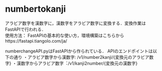 # numbertokanji
アラビア数字を漢数字に，漢数字をアラビア数字に変換する．変換作業はFastAPIで行われる．
<br>
使用方法：
FastAPIの基本的な使い方，環境構築はこちらからhttps://fastapi.tiangolo.com/ja/

numberchangeAPI.pyはFastAPIから作られている．
APIのエンドポイントは以下の通り
・アラビア数字から漢数字: /v1/number2kanji/{変換元のアラビア数字}
・漢数字からアラビア数字︓/v1/kanji2number/{変換元の漢数字}
